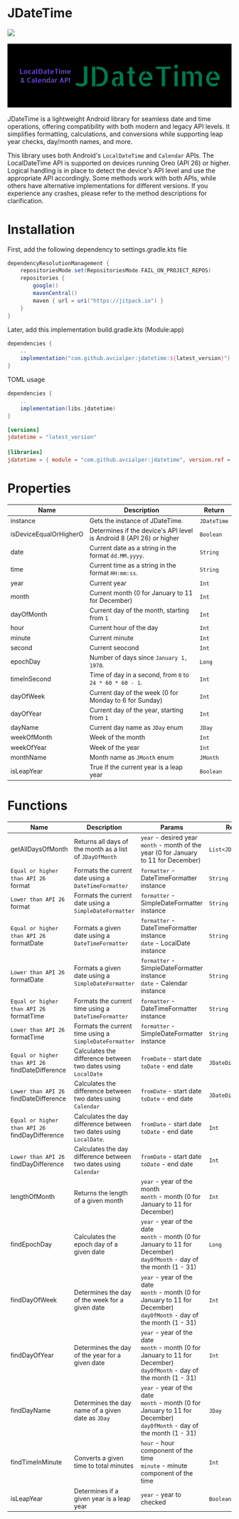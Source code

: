 # JDateTime

[![](https://jitpack.io/v/avcialper/jdatetime.svg)](https://jitpack.io/#avcialper/jdatetime)

![header](./assets/jdatetime.svg)

JDateTime is a lightweight Android library for seamless date and time operations, offering compatibility with both modern and legacy API levels. It simplifies formatting, calculations, and conversions while supporting leap year checks, day/month names, and more.

This library uses both Android's ``LocalDateTime`` and ``Calendar`` APIs. The LocalDateTime API is supported on devices running Oreo (API 26) or higher. Logical handling is in place to detect the device's API level and use the appropriate API accordingly. Some methods work with both APIs, while others have alternative implementations for different versions. If you experience any crashes, please refer to the method descriptions for clarification.

# Installation

First, add the following dependency to settings.gradle.kts file

```gradle
dependencyResolutionManagement {
    repositoriesMode.set(RepositoriesMode.FAIL_ON_PROJECT_REPOS)
    repositories {
        google()
        mavenCentral()
        maven { url = uri("https://jitpack.io") }
    }
}
```

Later, add this implementation build.gradle.kts (Module:app)

```gradle
dependencies {
    ..
    implementation("com.github.avcialper:jdatetime:${latest_version}")
}
```

TOML usage

```gradle
dependencies {
    ..
    implementation(libs.jdatetime)
}
```

```toml
[versions]
jdatetime = "latest_version"

[libraries]
jdatetime = { module = "com.github.avcialper:jdatetime", version.ref = "jdatetime" }
```

# Properties
| Name | Description | Return |
| --- | --- | --- |
| instance | Gets the instance of JDateTime. | `JDateTime` |
| isDeviceEqualOrHigherO | Determines if the device's API level is Android 8 (API 26) or higher | `Boolean` |
| date | Current date as a string in the format `dd.MM.yyyy`. | `String` |
| time | Current time as a string in the format `HH:mm:ss`. | `String` |
| year | Current year | `Int` |
| month | Current month (0 for January to 11 for December)| `Int` |
| dayOfMonth | Current day of the month, starting from `1` | `Int` |
| hour | Current hour of the day | `Int` |
| minute | Current minute | `Int` |
| second | Current seocond | `Int` |
| epochDay | Number of days since `January 1, 1970`. | `Long` |
| timeInSecond | Time of day in a second, from `0` to `24 * 60 * 60 - 1`. | `Int` |
| dayOfWeek | Current day of the week (0 for Monday to 6 for Sunday) | `Int` |
| dayOfYear | Current day of the year, starting from `1` | `Int` |
| dayName | Current day name as `JDay` enum | `JDay` |
| weekOfMonth | Week of the month | `Int` |
| weekOfYear | Week of the year | `Int` |
| monthName | Month name as `JMonth` enum | `JMonth` |
| isLeapYear | True if the current year is a leap year | `Boolean` |

# Functions
| Name | Description | Params | Return |
| --- | --- | --- | --- |
| getAllDaysOfMonth | Returns all days of the month as a list of `JDayOfMonth` | `year` - desired year <br> `month` - month of the year (0 for January to 11 for December) | `List<JDayOfMonth>` |
| `Equal or higher than API 26` <br> format | Formats the current date using a `DateTimeFormatter` | `formatter` - DateTimeFormatter instance | `String` |
| `Lower than API 26` <br> format  | Formats the current date using a `SimpleDateFormatter` | `formatter` - SimpleDateFormatter instance | `String` |
| `Equal or higher than API 26` <br> formatDate | Formats a given date using a `DateTimeFormatter` | `formatter` - DateTimeFormatter instance <br> `date` - LocalDate instance | `String` |
| `Lower than API 26` <br> formatDate | Formats a given date using a `SimpleDateFormatter` | `formatter` - SimpleDateFormatter instance <br> `date` - Calendar instance | `String` |
| `Equal or higher than API 26` <br> formatTime | Formats the current time using a `DateTimeFormatter` | `formatter` - DateTimeFormatter instance | `String`|
| `Lower than API 26` <br> formatTime | Formats the current time using a `SimpleDateFormatter` | `formatter` - SimpleDateFormatter instance | `String`|
| `Equal or higher than API 26` <br> findDateDifference | Calculates the difference between two dates using `LocalDate` | `fromDate` - start date <br> `toDate` - end date | `JDateDifference` |
| `Lower than API 26` <br> findDateDifference | Calculates the difference between two dates using `Calendar` | `fromDate` - start date <br> `toDate` - end date | `JDateDifference` |
| `Equal or higher than API 26` <br> findDayDifference | Calculates the day difference between two dates using `LocalDate`. | `fromDate` - start date <br> `toDate` - end date | `Int` |
| `Lower than API 26` <br> findDayDifference | Calculates the day difference between two dates using `Calendar` | `fromDate` - start date <br> `toDate` - end date | `Int` |
| lengthOfMonth | Returns the length of a given month | `year` - year of the month <br> `month` - month (0 for January to 11 for December) | `Int` |
| findEpochDay | Calculates the epoch day of a given date | `year` - year of the date <br> `month` - month (0 for January to 11 for December) <br> `dayOfMonth` - day of the month (1 - 31) | `Long` |
| findDayOfWeek | Determines the day of the week for a given date | `year` - year of the date <br> `month` - month (0 for January to 11 for December) <br> `dayOfMonth` - day of the month (1 - 31) | `Int` |
| findDayOfYear | Determines the day of the year for a given date | `year` - year of the date <br> `month` - month (0 for January to 11 for December) <br> `dayOfMonth` - day of the month (1 - 31) | `Int` |
| findDayName | Determines the day name of a given date as `JDay` | `year` - year of the date <br> `month` - month (0 for January to 11 for December) <br> `dayOfMonth` - day of the month (1 - 31) | `JDay` |
| findTimeInMinute | Converts a given time to total minutes | `hour` - hour component of the time <br> `minute` - minute component of the time | `Int` |
| isLeapYear | Determines if a given year is a leap year | `year` - year to checked | `Boolean` |